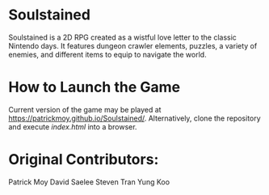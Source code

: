 # Soulstained
Soulstained is a 2D RPG created as a wistful love letter to the classic Nintendo days. It features dungeon crawler elements, puzzles, a variety of enemies, and different items to equip to navigate the world. 

# How to Launch the Game
Current version of the game may be played at https://patrickmoy.github.io/Soulstained/. Alternatively, clone the repository and execute *index.html* into a browser.

# Original Contributors:
Patrick Moy
David Saelee
Steven Tran
Yung Koo
